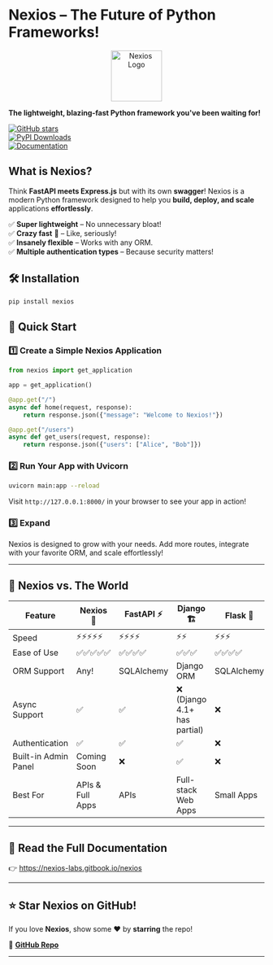 # Nexios – The Future of Python Frameworks!  

<p align="center">
  <img src="https://raw.githubusercontent.com/nexios-labs/Nexios/90122b22fdd3a57fc1146f472087d483324df0e5/docs/_media/icon.svg" width="100" alt="Nexios Logo"/>
</p>  

**The lightweight, blazing-fast Python framework you've been waiting for!**

[![GitHub stars](https://img.shields.io/github/stars/nexios-labs/Nexios?style=for-the-badge&logo=github)](https://github.com/nexios-labs/nexios)  
[![PyPI Downloads](https://img.shields.io/pypi/dm/nexios?style=for-the-badge)](https://pypi.org/project/nexios/)  
[![Documentation](https://img.shields.io/badge/Docs-Read%20Now-blue?style=for-the-badge)](https://nexios-labs.gitbook.io/)  

##  What is Nexios?  
Think **FastAPI meets Express.js** but with its own **swagger**! Nexios is a modern Python framework designed to help you **build, deploy, and scale** applications **effortlessly**.  

✅ **Super lightweight** – No unnecessary bloat!  
✅ **Crazy fast** 🚀 – Like, seriously!  
✅ **Insanely flexible** – Works with any ORM.  
✅ **Multiple authentication types** – Because security matters!  

## 🛠 Installation  
```bash
pip install nexios
```

## 🚀 Quick Start  

### 1️⃣ Create a Simple Nexios Application  
```python
from nexios import get_application

app = get_application()

@app.get("/")
async def home(request, response):
    return response.json({"message": "Welcome to Nexios!"})

@app.get("/users")
async def get_users(request, response):
    return response.json({"users": ["Alice", "Bob"]})
```

### 2️⃣ Run Your App with Uvicorn  
```bash
uvicorn main:app --reload
```

Visit `http://127.0.0.1:8000/` in your browser to see your app in action!  

### 3️⃣ Expand  
Nexios is designed to grow with your needs. Add more routes, integrate with your favorite ORM, and scale effortlessly!  

---

## 🤯 Nexios vs. The World  
| Feature      | Nexios 🚀 | FastAPI ⚡ | Django 🏗 | Flask 🍶 |
|-------------|----------|----------|---------|--------|
| Speed       | ⚡⚡⚡⚡⚡  | ⚡⚡⚡⚡  | ⚡⚡  | ⚡⚡⚡  |
| Ease of Use | ✅✅✅✅✅ | ✅✅✅✅ | ✅✅✅ | ✅✅✅✅ |
| ORM Support | Any! | SQLAlchemy | Django ORM | SQLAlchemy |
| Async Support | ✅ | ✅ | ❌ (Django 4.1+ has partial) | ❌ |
| Authentication | ✅  | ✅ | ✅ | ❌ |
| Built-in Admin Panel | Coming Soon | ❌ | ✅ | ❌ |
| Best For | APIs & Full Apps | APIs | Full-stack Web Apps | Small Apps |

---

## 📖 Read the Full Documentation  
👉  <a href="https://nexios-labs.gitbook.io/nexios">https://nexios-labs.gitbook.io/nexios</a>

---

## ⭐ Star Nexios on GitHub!  
If you love **Nexios**, show some ❤️ by **starring** the repo!  

🔗 [**GitHub Repo**](https://github.com/nexios-labs/Nexios)  

---
